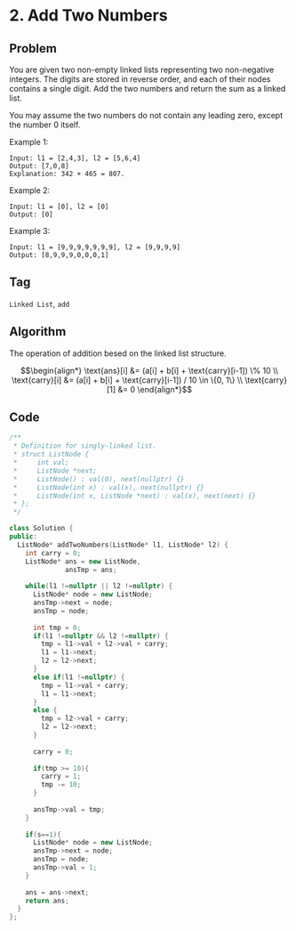 # 2. Add Two Numbers
## Problem

You are given two non-empty linked lists representing two non-negative integers. The digits are stored in reverse order, and each of their nodes contains a single digit. Add the two numbers and return the sum as a linked list.

You may assume the two numbers do not contain any leading zero, except the number 0 itself.

Example 1:
```
Input: l1 = [2,4,3], l2 = [5,6,4]
Output: [7,0,8]
Explanation: 342 + 465 = 807.
```

Example 2:
```
Input: l1 = [0], l2 = [0]
Output: [0]
```

Example 3:
```
Input: l1 = [9,9,9,9,9,9,9], l2 = [9,9,9,9]
Output: [8,9,9,9,0,0,0,1]
```
## Tag
```Linked List```, ```add```

## Algorithm

The operation of addition besed on the linked list structure.

$$\begin{align*}
  \text{ans}[i] &= (a[i] + b[i] + \text{carry}[i-1]) \% 10  \\
  \text{carry}[i] &= (a[i] + b[i] + \text{carry}[i-1]) / 10 \in \{0, 1\}  \\
  \text{carry}[1] &= 0
\end{align*}$$

## Code
```cpp
/**
 * Definition for singly-linked list.
 * struct ListNode {
 *     int val;
 *     ListNode *next;
 *     ListNode() : val(0), next(nullptr) {}
 *     ListNode(int x) : val(x), next(nullptr) {}
 *     ListNode(int x, ListNode *next) : val(x), next(next) {}
 * };
 */

class Solution {
public:
  ListNode* addTwoNumbers(ListNode* l1, ListNode* l2) {
    int carry = 0;
    ListNode* ans = new ListNode, 
              ansTmp = ans;
    
    while(l1 !=nullptr || l2 !=nullptr) {
      ListNode* node = new ListNode;
      ansTmp->next = node;
      ansTmp = node;
      
      int tmp = 0;
      if(l1 !=nullptr && l2 !=nullptr) {
        tmp = l1->val + l2->val + carry;
        l1 = l1->next;
        l2 = l2->next;
      }
      else if(l1 !=nullptr) {
        tmp = l1->val + carry;
        l1 = l1->next;
      }
      else {
        tmp = l2->val + carry;
        l2 = l2->next;
      } 
      
      carry = 0;
      
      if(tmp >= 10){
        carry = 1;
        tmp -= 10;
      }
      
      ansTmp->val = tmp;
    }
    
    if(s==1){
      ListNode* node = new ListNode;
      ansTmp->next = node;
      ansTmp = node;
      ansTmp->val = 1;
    }
    
    ans = ans->next;
    return ans;
  }
};
```